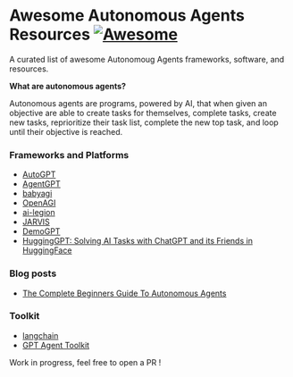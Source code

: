 # Awesome Autonomous Agents Resources [![Awesome](https://awesome.re/badge.svg)](https://awesome.re) 

A curated list of awesome Autonomoug Agents frameworks, software, and resources.

**What are autonomous agents?**

Autonomous agents are programs, powered by AI, that when given an objective are able to create tasks for themselves, complete tasks, create new tasks, reprioritize their task list, complete the new top task, and loop until their objective is reached.

### Frameworks and Platforms

- [AutoGPT](https://github.com/Significant-Gravitas/Auto-GPT)
- [AgentGPT](https://github.com/reworkd/AgentGPT)
- [babyagi](https://github.com/yoheinakajima/babyagi)
- [OpenAGI](https://github.com/agiresearch/OpenAGI)
- [ai-legion](https://github.com/eumemic/ai-legion)
- [JARVIS](https://github.com/microsoft/JARVIS)
- [DemoGPT](https://github.com/melih-unsal/DemoGPT)
- [HuggingGPT: Solving AI Tasks with ChatGPT and its Friends in HuggingFace](https://arxiv.org/abs/2303.17580)
### Blog posts

- [The Complete Beginners Guide To Autonomous Agents](https://www.mattprd.com/p/the-complete-beginners-guide-to-autonomous-agents)

### Toolkit

- [langchain](https://github.com/hwchase17/langchain)
- [GPT Agent Toolkit](https://github.com/XpressAI/xai-gpt-agent-toolkit)

Work in progress, feel free to open a PR !
